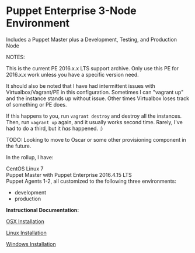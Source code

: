 # Puppet Enterprise 3-Node Environment
Includes a Puppet Master plus a Development, Testing, and Production Node

NOTES:

This is the current PE 2016.x.x LTS support archive. Only use this PE for 2016.x.x work unless
you have a specific version need.

It should also be noted that I have had intermittent issues with Virtualbox/Vagrant/PE in this
configuration. Sometimes I can "vagrant up" and the instance stands up without issue. Other times
Virtualbox loses track of something or PE does.


If this happens to you, run `vagrant destroy` and destroy all the instances.
Then, run `vagrant up` again, and it usually works second time. Rarely,
I've had to do a third, but it _has_ happened. :)

TODO: Looking to move to Oscar or some other provisioning component in the future.

In the rollup, I have:

CentOS Linux 7<br>
Puppet Master with Puppet Enterprise 2016.4.15 LTS<br>
Puppet Agents 1-2, all customized to the following three environments:<br>
- development<br>
- production<br>

**Instructional Documentation:**

[OSX Installation](https://github.com/cvquesty/centos7-pe2016.4.15LTS/blob/master/docs/README_OSX.md)

[Linux Installation](https://github.com/cvquesty/centos7-pe2016.4.15LTS/blob/master/docs/README_Linux.md)

[Windows Installation](https://github.com/cvquesty/centos7-pe2016.4.15LTS/blob/master/docs/README_Winows.md)
